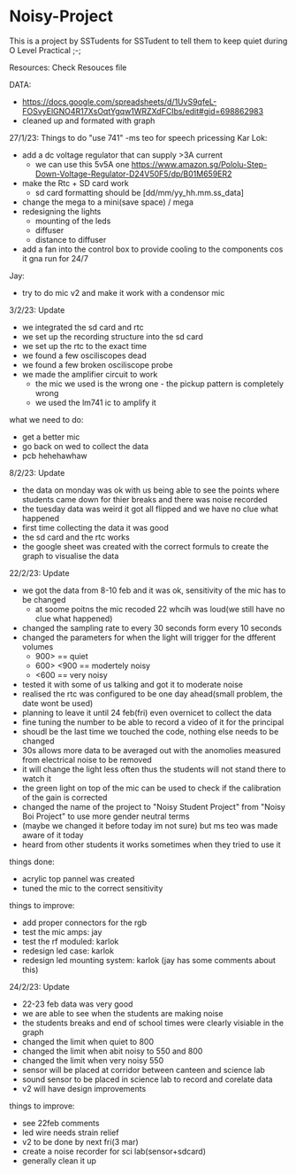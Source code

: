 # Noisy-Project
This is a project by SSTudents for SSTudent to tell them to keep quiet during O Level Practical ;-;

Resources:
Check Resouces file

DATA:
- https://docs.google.com/spreadsheets/d/1UvS9qfeL-FOSvyElGNO4R17XsOqtYgqw1WRZXdFCIbs/edit#gid=698862983 
- cleaned up and formated with graph

27/1/23: Things to do
"use 741" -ms teo for speech pricessing
Kar Lok:
-   add a dc voltage regulator that can supply >3A current
    - we can use this 5v5A one https://www.amazon.sg/Pololu-Step-Down-Voltage-Regulator-D24V50F5/dp/B01M659ER2 
-   make the Rtc + SD card work
    - sd card formatting should be [dd/mm/yy_hh.mm.ss_data]
-  change the mega to a mini(save space) / mega
-  redesigning the lights
    - mounting of the leds
    - diffuser
    - distance to diffuser
-  add a fan into the control box to provide cooling to the components cos it gna run for 24/7

Jay:
-   try to do mic v2 and make it work with a condensor mic


3/2/23: Update
- we integrated the sd card and rtc
- we set up the recording structure into the sd card
- we set up the rtc to the exact time
- we found a few osciliscopes dead
- we found a few broken osciliscope probe
- we made the amplifier circuit to work
    - the mic we used is the wrong one
            - the pickup pattern is completely wrong
    - we used the lm741 ic to amplify it

what we need to do: 
- get a better mic
- go back on wed to collect the data
- pcb hehehawhaw



8/2/23: Update
- the data on monday was ok with us being able to see the points where students came down for thier breaks and there was noise recorded
- the tuesday data was weird it got all flipped and we have no clue what happened
- first time collecting the data it was good
- the sd card and the rtc works
- the google sheet was created with the correct formuls to create the graph to visualise the data



22/2/23: Update
- we got the data from 8-10 feb and it was ok, sensitivity of the mic has to be changed
    - at soome poitns the mic recoded 22 whcih was loud(we still have no clue what happened)
- changed the sampling rate to every 30 seconds form every 10 seconds
- changed the parameters for when the light will trigger for the dfferent volumes
    - 900> == quiet
    - 600> <900 == modertely noisy
    - <600 == very noisy
- tested it with some of us talking and got it to moderate noise
- realised the rtc was configured to be one day ahead(small problem, the date wont be used)
- planning to leave it until 24 feb(fri) even overnicet to collect the data
- fine tuning the number to be able to record a video of it for the principal
- shoudl be the last time we touched the code, nothing else needs to be changed
- 30s allows more data to be averaged out with the anomolies measured from electrical noise to be removed
- it will change the light less often thus the students will not stand there to watch it
- the green light on top of the mic can be used to check if the calibration of the gain is corrected
- changed the name of the project to "Noisy Student Project" from "Noisy Boi Project" to use more gender neutral terms
- (maybe we changed it before today im not sure) but ms teo was made aware of it today
- heard from other students it works sometimes when they tried to use it

things done: 
- acrylic top pannel was created
- tuned the mic to the correct sensitivity

things to improve: 
- add proper connectors for the rgb
- test the mic amps: jay
- test the rf moduled: karlok
- redesign led case: karlok
- redesign led mounting system: karlok (jay has some comments about this)


24/2/23: Update
- 22-23 feb data was very good
- we are able to see when the students are making noise
- the students breaks and end of school times were clearly visiable in the graph
- changed the limit when quiet to 800
- changed the limit when abit noisy to 550 and 800
- changed the limit when very noisy 550
- sensor will be placed at corridor between canteen and science lab
- sound sensor to be placed in science lab to record and corelate data
- v2 will have design improvements

things to improve: 
- see 22feb comments
- led wire needs strain relief
- v2 to be done by next fri(3 mar)
- create a noise recorder for sci lab(sensor+sdcard)
- generally clean it up